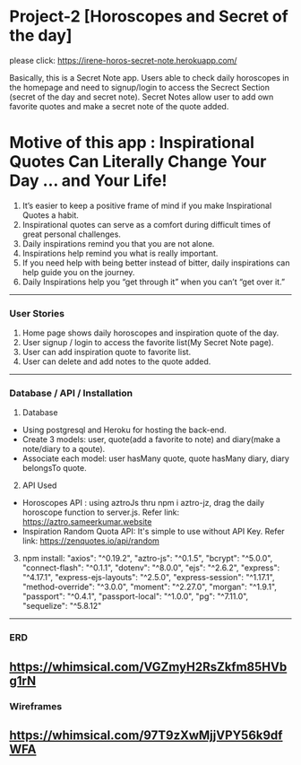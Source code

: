 # Project-2 [Horoscopes and Secret of the day]
please click: https://irene-horos-secret-note.herokuapp.com/

Basically, this is a Secret Note app. Users able to check daily horoscopes in the homepage and need to signup/login to access the Secrect Section (secret of the day and secret note). Secret Notes allow user to add own favorite quotes and make a secret note of the quote added.

# Motive of this app : Inspirational Quotes Can Literally Change Your Day … and Your Life!
1. It’s easier to keep a positive frame of mind if you make Inspirational Quotes a habit.
2. Inspirational quotes can serve as a comfort during difficult times of great personal challenges.
3. Daily inspirations remind you that you are not alone.
4. Inspirations help remind you what is really important.
5. If you need help with being better instead of bitter, daily inspirations can help guide you on the journey.
6. Daily Inspirations help you “get through it” when you can’t “get over it.” 

-----------------------------------------------------------------------
### User Stories
1. Home page shows daily horoscopes and inspiration quote of the day.
2. User signup / login to access the favorite list(My Secret Note page).
3. User can add inspiration quote to favorite list.
4. User can delete and add notes to the quote added.
-----------------------------------------------------------------------
### Database / API / Installation
1. Database 
- Using postgresql and Heroku for hosting the back-end.
- Create 3 models: user, quote(add a favorite to note) and diary(make a note/diary to a qoute).
- Associate each model: user hasMany quote, quote hasMany diary, diary belongsTo quote.

2. API Used
- Horoscopes API : using aztroJs thru npm i aztro-jz, drag the daily horoscope function to server.js. Refer link: https://aztro.sameerkumar.website
- Inspiration Random Quota API: It's simple to use without API Key. Refer link: https://zenquotes.io/api/random

3. npm install: 
    "axios": "^0.19.2",
    "aztro-js": "^0.1.5",
    "bcrypt": "^5.0.0",
    "connect-flash": "^0.1.1",
    "dotenv": "^8.0.0",
    "ejs": "^2.6.2",
    "express": "^4.17.1",
    "express-ejs-layouts": "^2.5.0",
    "express-session": "^1.17.1",
    "method-override": "^3.0.0",
    "moment": "^2.27.0",
    "morgan": "^1.9.1",
    "passport": "^0.4.1",
    "passport-local": "^1.0.0",
    "pg": "^7.11.0",
    "sequelize": "^5.8.12"

-----------------------------------------------------------------------
### ERD
https://whimsical.com/VGZmyH2RsZkfm85HVbg1rN
----------------------------------------------------------

### Wireframes
https://whimsical.com/97T9zXwMjjVPY56k9dfWFA
----------------------------------------------------------
